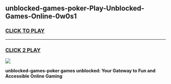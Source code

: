 
## unblocked-games-poker-Play-Unblocked-Games-Online-0w0s1
<h3>
<a href="https://premium76.site?title=unblocked-games-poker&ref=24A">CLICK TO PLAY</a></h3>
<hr>

<h3>
<a href="https://premium76.site?title=unblocked-games-poker&ref=24A">CLICK 2 PLAY</a>
  
</h3>

<a href="https://premium76.site?title=unblocked-games-poker&ref=24A"><img src="https://clearcache.store/games.png"></a>


**unblocked-games-poker games unblocked: Your Gateway to Fun and Accessible Online Gaming**

